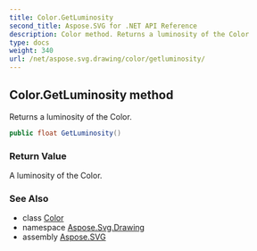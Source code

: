 ```yaml
---
title: Color.GetLuminosity
second_title: Aspose.SVG for .NET API Reference
description: Color method. Returns a luminosity of the Color
type: docs
weight: 340
url: /net/aspose.svg.drawing/color/getluminosity/
---
```

## Color.GetLuminosity method

Returns a luminosity of the Color.

```csharp
public float GetLuminosity()
```

### Return Value

A luminosity of the Color.

### See Also

* class [Color](../)
* namespace [Aspose.Svg.Drawing](../../color/)
* assembly [Aspose.SVG](../../../)
